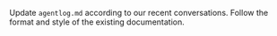 
Update `agentlog.md` according to our recent conversations.
Follow the format and style of the existing documentation.
